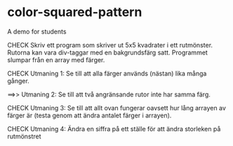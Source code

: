 # color-squared-pattern

A demo for students

CHECK Skriv ett program som skriver ut 5x5 kvadrater i ett rutmönster. Rutorna kan vara div-taggar med en bakgrundsfärg satt. Programmet slumpar från en array med färger.

CHECK Utmaning 1: Se till att alla färger används (nästan) lika många gånger.

==>> Utmaning 2: Se till att två angränsande rutor inte har samma färg.

CHECK Utmaning 3: Se till att allt ovan fungerar oavsett hur lång arrayen av färger är (testa genom att ändra antalet färger i arrayen).

CHECK Utmaning 4: Ändra en siffra på ett ställe för att ändra storleken på rutmönstret
